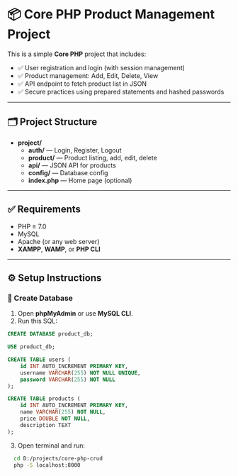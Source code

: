 # 📦 Core PHP Product Management Project

This is a simple **Core PHP** project that includes:

- ✅ User registration and login (with session management)
- ✅ Product management: Add, Edit, Delete, View
- ✅ API endpoint to fetch product list in JSON
- ✅ Secure practices using prepared statements and hashed passwords

---

## 🗂️ Project Structure

- **project/**
  - **auth/** — Login, Register, Logout
  - **product/** — Product listing, add, edit, delete
  - **api/** — JSON API for products
  - **config/** — Database config
  - **index.php** — Home page (optional)

---

## ✅ Requirements

- PHP ≥ 7.0
- MySQL
- Apache (or any web server)
- **XAMPP**, **WAMP**, or **PHP CLI**

---

## ⚙️ Setup Instructions

### 🧱 Create Database

1. Open **phpMyAdmin** or use **MySQL CLI**.
2. Run this SQL:

```sql
CREATE DATABASE product_db;

USE product_db;

CREATE TABLE users (
    id INT AUTO_INCREMENT PRIMARY KEY,
    username VARCHAR(255) NOT NULL UNIQUE,
    password VARCHAR(255) NOT NULL
);

CREATE TABLE products (
    id INT AUTO_INCREMENT PRIMARY KEY,
    name VARCHAR(255) NOT NULL,
    price DOUBLE NOT NULL,
    description TEXT
);
```
3. Open terminal and run:
```bash
  cd D:/projects/core-php-crud
  php -S localhost:8000


